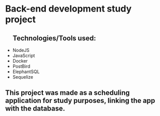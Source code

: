 <h1>Back-end development study project</h1>

<ul><h2> Technologies/Tools used:</h2>
    <li>NodeJS</li>
    <li>JavaScript</li>
    <li>Docker</li>
    <li>PostBird</li>
    <li>ElephantSQL</li>
    <li>Sequelize</li>
</ul>

<h2>This project was made as a scheduling application for study purposes, linking the app with the database.</h2>

